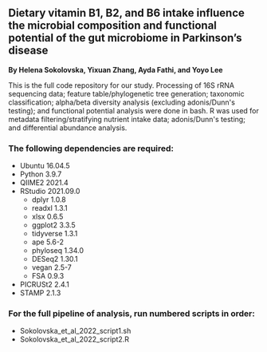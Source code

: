 ## Dietary vitamin B1, B2, and B6 intake influence the microbial composition and functional potential of the gut microbiome in Parkinson’s disease

**By Helena Sokolovska, Yixuan Zhang, Ayda Fathi, and Yoyo Lee**

This is the full code repository for our study. Processing of 16S rRNA sequencing data; feature table/phylogenetic tree generation; taxonomic classification; alpha/beta diversity analysis (excluding adonis/Dunn's testing); and functional potential analysis were done in bash. R was used for metadata filtering/stratifying nutrient intake data; adonis/Dunn's testing; and differential abundance analysis. 

### The following dependencies are required:
- Ubuntu 16.04.5
- Python 3.9.7 
- QIIME2 2021.4
- RStudio 2021.09.0
  - dplyr 1.0.8
  - readxl 1.3.1  
  - xlsx 0.6.5 
  - ggplot2 3.3.5 
  - tidyverse 1.3.1 
  - ape 5.6-2  
  - phyloseq 1.34.0 
  - DESeq2 1.30.1 
  - vegan 2.5-7
  - FSA 0.9.3
- PICRUSt2 2.4.1
- STAMP 2.1.3

### For the full pipeline of analysis, run numbered scripts in order:
- Sokolovska_et_al_2022_script1.sh
- Sokolovska_et_al_2022_script2.R
